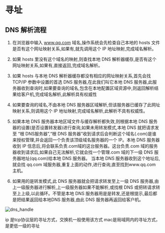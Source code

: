 # 寻址

## DNS 解析流程
1. 在浏览器中输入 www.qq.com 域名,操作系统会先检查自己本地的 hosts 文件是否有这个网址映射关系,如果有,就先调用这个 IP 地址映射,完成域名解析。

2. 如果 hosts 里没有这个域名的映射,则查找本地 DNS 解析器缓存,是否有这个网址映射关系,如果有,直接返回,完成域名解析。

3. 如果 hosts 与本地 DNS 解析器缓存都没有相应的网址映射关系,首先会找 TCP/IP 参数中设置的首选 DNS 服务器,在此我们叫它本地 DNS 服务器,此服务器收到查询时,如果要查询的域名,包含在本地配置区域资源中,则返回解析结果给客户机,完成域名解析,此解析具有权威性

4. 如果要查询的域名,不由本地 DNS 服务器区域解析,但该服务器已缓存了此网址映射关系,则调用这个 IP 地址映射,完成域名解析,此解析不具有权威性。

5. 如果本地 DNS 服务器本地区域文件与缓存解析都失效,则根据本地 DNS 服务器的设置(是否设置转发器)进行查询,如果未用转发模式,本地 DNS 就把请求发至 “根 DNS服务器”,“根 DNS 服务器”收到请求后会判断这个域名(.com)是谁来授权管理,并会返回一个负责该顶级域名服务器的一个 IP。本地 DNS 服务器收到 IP 信息后,将会联系负责.com域的这台服务器。这台负责.com 域的服务器收到请求后,如果自己无法解析,它就会找一个管理.com 域的下一级 DNS 服务器地址(qq.com)给本地 DNS 服务器。 当本地 DNS 服务器收到这个地址后,就会找 qq.com 域服务器,重复上面的动作,进行查询,直至找到www.qq.com 主机。

6. 如果用的是转发模式,此 DNS 服务器就会把请求转发至上一级 DNS 服务器,由上一级服务器进行解析,上一级服务器如果不能解析,或找根 DNS 或把转请求转至上上级,以此循环。不管是本地 DNS 服务器用是是转发,还是根提示,最后都是把结果返回给本地DNS 服务器,由此 DNS 服务器再返回给客户机。

![dns_handle](../pictures/dns_handle.png)


ip 是tcp协议层的寻址方式，交换机一般使用该方式
mac是局域网内的寻址方式，是更低一级的寻址
